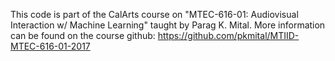 This code is part of the CalArts course on "MTEC-616-01: Audiovisual Interaction w/ Machine Learning" taught by Parag K. Mital.  More information can be found on the course github: https://github.com/pkmital/MTIID-MTEC-616-01-2017

